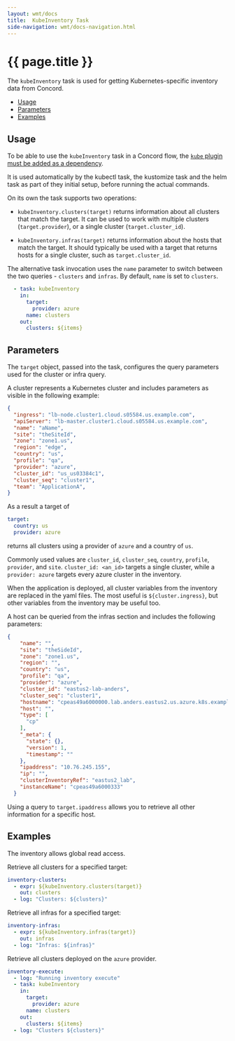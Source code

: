 ```yaml
---
layout: wmt/docs
title:  KubeInventory Task
side-navigation: wmt/docs-navigation.html
---
```


# {{ page.title }}

The `kubeInventory` task is used for getting Kubernetes-specific inventory
data from Concord. 

- [Usage](#usage)
- [Parameters](#parameters)
- [Examples](#examples)

## Usage

To be able to use the `kubeInventory` task in a Concord flow, the
[`kube` plugin must be added as a dependency](./kubectl.html#usage).

It is used automatically by the kubectl task, the kustomize task and the helm
task as part of they initial setup, before running the actual commands. 

On its own the task supports two operations:

- `kubeInventory.clusters(target)` returns information about all clusters that
    match the target. It can be used to work with multiple clusters
    (`target.provider`), or a single cluster (`target.cluster_id`).

- `kubeInventory.infras(target)` returns information about the hosts that
    match the target. It should typically be used with a target that returns
    hosts for a single cluster, such as `target.cluster_id`.

The alternative task invocation uses the `name` parameter to switch between the
two queries - `clusters` and `infras`. By default, `name` is set to
`clusters`.

```yaml
  - task: kubeInventory
    in:
      target:
        provider: azure
      name: clusters
    out:
      clusters: ${items}
```

## Parameters

The `target` object, passed into the task, configures the query parameters
used for the cluster or infra query.

A cluster represents a Kubernetes cluster and includes parameters as visible
in the following example:

```json
{
  "ingress": "lb-node.cluster1.cloud.s05584.us.example.com",
  "apiServer": "lb-master.cluster1.cloud.s05584.us.example.com",
  "name": "aName",
  "site": "theSiteId",
  "zone": "zone1.us",
  "region": "edge",
  "country": "us",
  "profile": "qa",
  "provider": "azure",
  "cluster_id": "us_us03384c1",
  "cluster_seq": "cluster1",
  "team": "ApplicationA",
}
```

As a result a target of 

```yaml
target:
  country: us
  provider: azure
```
returns all clusters using a provider of `azure` and a country of `us`.

Commonly used values are `cluster_id`, `cluster_seq`, `country`, `profile`,
`provider`, and `site`. `cluster_id: <an_id>` targets a single cluster,
while a `provider: azure` targets every azure cluster in the inventory. 

When the application is deployed, all cluster variables from the inventory are
replaced in the yaml files. The most useful is `${cluster.ingress}`, but
other variables from the inventory may be useful too. 

A host can be queried from the infras section and includes the following
parameters: 

```json
{
    "name": "",
    "site": "theSideId",
    "zone": "zone1.us",
    "region": "",
    "country": "us",
    "profile": "qa",
    "provider": "azure",
    "cluster_id": "eastus2-lab-anders",
    "cluster_seq": "cluster1",
    "hostname": "cpeas49a6000000.lab.anders.eastus2.us.azure.k8s.example.com",
    "host": "",
    "type": [
      "cp"
    ],
    "_meta": {
      "state": {},
      "version": 1,
      "timestamp": ""
    },
    "ipaddress": "10.76.245.155",
    "ip": "",
    "clusterInventoryRef": "eastus2_lab",
    "instanceName": "cpeas49a6000333"
  }
```

Using a query to `target.ipaddress` allows you to retrieve all other
information for a specific host.

<a name="#examples">

## Examples

The inventory allows global read access.

Retrieve all clusters for a specified target:

```yaml
inventory-clusters:
  - expr: ${kubeInventory.clusters(target)}
    out: clusters
  - log: "Clusters: ${clusters}"
```

Retrieve all infras for a specified target:

```yaml
inventory-infras:
  - expr: ${kubeInventory.infras(target)}
    out: infras
  - log: "Infras: ${infras}"
```

Retrieve all clusters deployed on the `azure` provider.

```yaml
inventory-execute:
  - log: "Running inventory execute"
  - task: kubeInventory
    in:
      target:
        provider: azure
      name: clusters
    out:
      clusters: ${items}
  - log: "Clusters ${clusters}"
```

